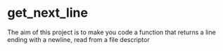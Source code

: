 # get_next_line
The aim of this project is to make you code a function that returns a line ending with a newline, read from a file descriptor
